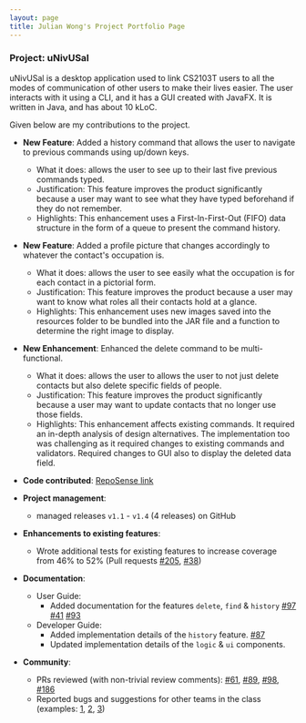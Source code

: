 ```yaml
---
layout: page
title: Julian Wong's Project Portfolio Page
---
```


### Project: uNivUSal

uNivUSal is a desktop application used to link CS2103T users to all the modes of communication of other users to make their lives easier. The user interacts with it using a CLI, and it has a GUI created with JavaFX. It is written in Java, and has about 10 kLoC.

Given below are my contributions to the project.

* **New Feature**: Added a history command that allows the user to navigate to previous commands using up/down keys.
  * What it does: allows the user to see up to their last five previous commands typed.
  * Justification: This feature improves the product significantly because a user may want to see what they have typed beforehand if they do not remember.
  * Highlights: This enhancement uses a First-In-First-Out (FIFO) data structure in the form of a queue to present the command history.

* **New Feature**: Added a profile picture that changes accordingly to whatever the contact's occupation is.
  * What it does: allows the user to see easily what the occupation is for each contact in a pictorial form.
  * Justification: This feature improves the product because a user may want to know what roles all their contacts hold at a glance.
  * Highlights: This enhancement uses new images saved into the resources folder to be bundled into the JAR file and a function to determine the right image to display.

* **New Enhancement**: Enhanced the delete command to be multi-functional.
  * What it does: allows the user to allows the user to not just delete contacts but also delete specific fields of people.
  * Justification: This feature improves the product significantly because a user may want to update contacts that no longer use those fields.
  * Highlights: This enhancement affects existing commands. It required an in-depth analysis of design alternatives. The implementation too was challenging as it required changes to existing commands and validators. Required changes to GUI also to display the deleted data field.

* **Code contributed**: [RepoSense link](https://nus-cs2103-ay2223s1.github.io/tp-dashboard/?search=jnwkm&breakdown=true)

* **Project management**:
  * managed releases `v1.1` - `v1.4` (4 releases) on GitHub

* **Enhancements to existing features**:
  * Wrote additional tests for existing features to increase coverage from 46% to 52% (Pull requests [\#205](https://github.com/AY2223S1-CS2103T-T08-3/tp/pull/205), [\#38]())

* **Documentation**:
  * User Guide:
    * Added documentation for the features `delete`, `find` & `history` [\#97](https://github.com/AY2223S1-CS2103T-T08-3/tp/pull/97) [\#41](https://github.com/AY2223S1-CS2103T-T08-3/tp/pull/41) [\#93](https://github.com/AY2223S1-CS2103T-T08-3/tp/pull/93)
  * Developer Guide:
    * Added implementation details of the `history` feature. [\#87](https://github.com/AY2223S1-CS2103T-T08-3/tp/pull/87)
    * Updated implementation details of the `logic` & `ui` components.

* **Community**:
  * PRs reviewed (with non-trivial review comments): [\#61](https://github.com/AY2223S1-CS2103T-T08-3/tp/pull/61), [\#89](https://github.com/AY2223S1-CS2103T-T08-3/tp/pull/89), [\#98](https://github.com/AY2223S1-CS2103T-T08-3/tp/pull/98), [\#186](https://github.com/AY2223S1-CS2103T-T08-3/tp/pull/186)
  * Reported bugs and suggestions for other teams in the class (examples: [1](https://github.com/Jnwkm/ped/issues/2), [2](https://github.com/Jnwkm/ped/issues/5), [3](https://github.com/Jnwkm/ped/issues/1))
  